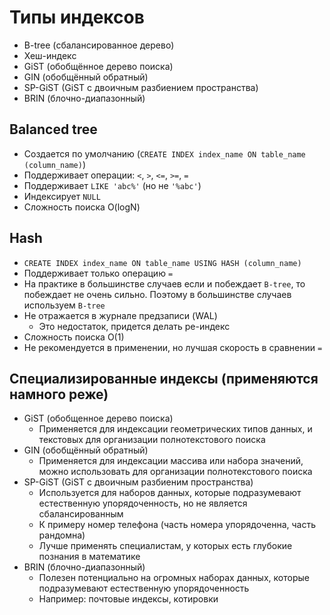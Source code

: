 # Типы индексов

- B-tree (сбалансированное дерево)
- Хеш-индекс
- GiST (обобщённое дерево поиска)
- GIN (обобщённый обратный)
- SP-GiST (GiST с двоичным разбиением пространства)
- BRIN (блочно-диапазонный)

## Balanced tree

- Создается по умолчанию (`CREATE INDEX index_name ON table_name (column_name)`)
- Поддерживает операции: `<`, `>`, `<=`, `>=`, `=`
- Поддерживает `LIKE 'abc%'` (но не `'%abc'`)
- Индексирует `NULL`
- Сложность поиска O(logN)

## Hash

- `CREATE INDEX index_name ON table_name USING HASH (column_name)`
- Поддерживает только операцию `=`
- На практике в большинстве случаев если и побеждает `B-tree`, то побеждает не очень сильно.
  Поэтому в большинстве случаев используем `B-tree`
- Не отражается в журнале предзаписи (WAL)
  - Это недостаток, придется делать ре-индекс
- Сложность поиска O(1)
- Не рекомендуется в применении, но лучшая скорость в сравнении `=`

## Специализированные индексы (применяются намного реже)

- GiST (обобщенное дерево поиска)
  - Применяется для индексации геометрических типов данных, и текстовых для организации полнотекстового поиска
- GIN (обобщённый обратный)
  - Применяется для индексации массива или набора значений, можно использовать для организации полнотекстового поиска
- SP-GiST (GiST с двоичным разбиеним пространства)
  - Используется для наборов данных, которые подразумевают естественную упорядоченность, но не является сбалансированным
  - К примеру номер телефона (часть номера упорядоченна, часть рандомна)
  - Лучше применять специалистам, у которых есть глубокие познания в математике
- BRIN (блочно-диапазонный)
  - Полезен потенциально на огромных наборах данных, которые подразумевают естественную упорядоченность
  - Например: почтовые индексы, котировки
